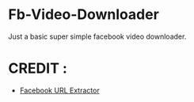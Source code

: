 # Fb-Video-Downloader

Just a basic super simple facebook video downloader.

# CREDIT : # 
* [Facebook URL Extractor](https://github.com/Ashusolanki/FacebookUrlExtractor)
